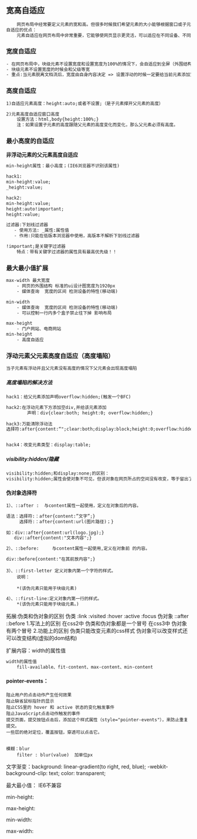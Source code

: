 ## 宽高自适应

```txt
	网页布局中经常要定义元素的宽和高。但很多时候我们希望元素的大小能够根据窗口或子元素自动调整，这就是pc自适应。
自适应的优点：
	元素自适应在网页布局中非常重要，它能够使网页显示更灵活，可以适应在不同设备、不同窗口和不同分辨率下显示。

```

### 宽度自适应

```txt
- 在网页布局中，块级元素不设置宽度和设置宽度为100%的情况下，会自适应到全屏（外围结构）
- 块级元素不设置宽度的时候会和父级等宽
- 重点:当元素脱离文档流后，宽度由自身内容决定 => 设置浮动的时候一定要给当前元素添加宽高
```

### 高度自适应

```txt
1)自适应元素高度：height:auto;或者不设置;（是子元素撑开父元素的高度）

2)元素高度自适应窗口高度
   	设置方法：html,body{height:100%;}
	注：如果设置子元素的高度跟随父元素的高度变化而变化，那么父元素必须有高度。
```



### 最小高度的自适应

**非浮动元素的父元素高度自适应**

```txt
min-height属性：最小高度；(IE6浏览器不识别该属性)

hack1:
min-height:value;
_height:value;

hack2:
min-height:value;  
height:auto!important;
height:value; 

过滤器:下划线过滤器
   - 使用方法: _属性:属性值
   - 作用:只能在低版本浏览器中使用，高版本不解析下划线过滤器

!important;是关键字过滤器
    特点：带有关键字过滤器的属性具有最高优先级！！
```

### 最大最小值扩展

```txt
max-width 最大宽度
    - 网页的外围结构 标准的ui设计图宽度为1920px
    - 媒体查询  宽度的区间 检测设备的特性(移动端)

min-width
    - 媒体查询  宽度的区间 检测设备的特性(移动端)
    - 可以控制一行内多个盒子禁止往下掉 影响布局

max-height
    - 门户网站、电商网站
min-height
    - 高度自适应
```
### 浮动元素父元素高度自适应（高度塌陷）

```txt
当子元素有浮动并且父元素没有高度的情况下父元素会出现高度塌陷
```

##### 高度塌陷的解决方法

```txt
hack1：给父元素添加声明overflow:hidden;(触发一个BFC)

hack2:在浮动元素下方添加空div,并给该元素添加
        声明：div{clear:both; height:0; overflow:hidden;}
        
hack3:万能清除浮动法
选择符:after{content:“";clear:both;display:block;height:0;overflow:hidden;visibility:hidden;}


hack4：改变元素类型：display:table;
```



##### visibility:hidden/隐藏

```txt
visibility:hidden;和display:none;的区别：
visibility:hidden;属性会使对象不可见，但该对象在网页所占的空间没有改变，等于留出了一块空白区域，而 display:none属性会使这个对象彻底消失不显示，也不再占用位置。
```



#### 伪对象选择符

```txt
1）、::after :  与content属性一起使用，定义在对象后的内容。

语法：选择符:：after{content:”文字”;}
	 选择符:：after{content:url(图片路径)；}
	
如：div::after{content:url(logo.jpg);}
   div::after{content:"文本内容";} 
```

```txt
2）、::before:     与content属性一起使用,定义在对象前 的内容。

div::before{content:"在其前放内容";}
```

```txg
3）、::first-letter 定义对象内第一个字符的样式。
    说明：
     
    *(该伪元素只能用于块级元素)
```

```txt
4）、::first-line:定义对象内第一行的样式。
	*(该伪元素只能用于块级元素。)
```

   拓展:伪类和伪对象的区别
             伪类 :link :visited :hover :active :focus
             伪对象 ::after ::before
        1.写法上的区别
            在css2中 伪类和伪对象都是一个冒号
            在css3中 伪对象有两个冒号
        2.功能上的区别
            伪类只能改变元素的css样式
            伪对象可以改变样式还可以改变结构(虚拟的dom结构)

扩展内容：width的属性值

```txt
width的属性值
	fill-available、fit-content、max-content、min-content
```

#### pointer-events：

	阻止用户的点击动作产生任何效果
	阻止缺省鼠标指针的显示
	阻止CSS里的 hover 和 active 状态的变化触发事件
	阻止JavaScript点击动作触发的事件
	提交页面，提交按钮点击后，添加这个样式属性（style="pointer-events"），来防止重复提交。
	一些层的绝对定位，覆盖按钮，穿透可以点击它。


	模糊：blur
		filter : blur(value)  加单位px

文字渐变：background: linear-gradient(to right, red, blue);
	    -webkit-background-clip: text;
	     color: transparent;



最大最小值： IE6不兼容

min-height:

max-height:

min-width:

max-width: